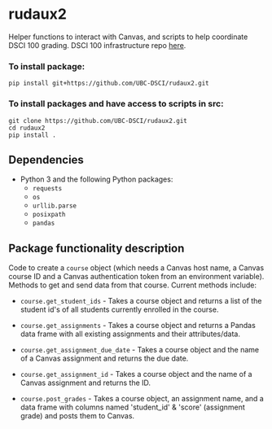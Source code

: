 # rudaux2

Helper functions to interact with Canvas, and scripts to help coordinate DSCI 100 grading. DSCI 100 infrastructure repo [here](https://github.com/UBC-DSCI/dsci-100-infra).

### To install package:
```
pip install git+https://github.com/UBC-DSCI/rudaux2.git
```

### To install packages and have access to scripts in src:
```
git clone https://github.com/UBC-DSCI/rudaux2.git
cd rudaux2
pip install .
```

## Dependencies
- Python 3 and the following Python packages:
  - `requests`
  - `os`
  - `urllib.parse`
  - `posixpath`
  - `pandas`

## Package functionality description

Code to create a `course` object (which needs a Canvas host name, a Canvas course ID and a Canvas authentication token from an environment variable). Methods to get and send data from that course. Current methods include:

- `course.get_student_ids` - Takes a course object and returns a list of the student id's of all students currently enrolled in the course.

- `course.get_assignments` - Takes a course object and returns a Pandas data frame with all existing assignments and their attributes/data.

- `course.get_assignment_due_date` - Takes a course object and the name of a Canvas assignment and returns the due date.

- `course.get_assignment_id` - Takes a course object and the name of a Canvas assignment and returns the ID.

- `course.post_grades` - Takes a course object, an assignment name, and a data frame with columns named 'student_id' & 'score' (assignment grade) and posts them to Canvas. 
